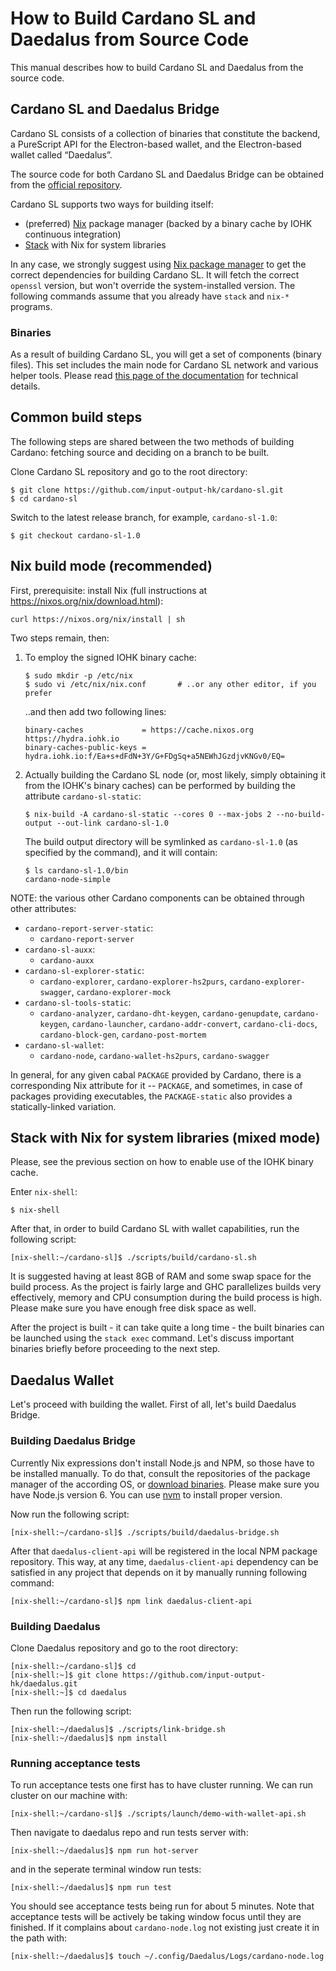 # How to Build Cardano SL and Daedalus from Source Code

This manual describes how to build Cardano SL and Daedalus from the source code.

## Cardano SL and Daedalus Bridge

Cardano SL consists of a collection of binaries that constitute
the backend, a PureScript API for the Electron-based wallet, and the
Electron-based wallet called “Daedalus”.

The source code for both Cardano SL and Daedalus Bridge can be obtained
from the [official repository](https://github.com/input-output-hk/cardano-sl).

Cardano SL supports two ways for building itself:

-   (preferred) [Nix](https://nixos.org/nix/) package manager (backed by a binary cache by IOHK continuous integration)
-   [Stack](https://haskellstack.org) with Nix for system libraries

In any case, we strongly suggest using [Nix package manager](https://nixos.org/nix/download.html) to get the correct dependencies for building Cardano SL. It will fetch the correct `openssl` version, but won't override the system-installed version. The following commands assume that you already have `stack` and `nix-*` programs.

### Binaries

As a result of building Cardano SL, you will get a set of components (binary files). This set includes the main node for Cardano SL network and various helper tools. Please read [this page of the documentation](https://cardanodocs.com/technical/cli-options/) for technical details.

## Common build steps

The following steps are shared between the two methods of building Cardano: fetching source and deciding on a branch to be built.

Clone Cardano SL repository and go to the root directory:

    $ git clone https://github.com/input-output-hk/cardano-sl.git
    $ cd cardano-sl

Switch to the latest release branch, for example, `cardano-sl-1.0`:

    $ git checkout cardano-sl-1.0

## Nix build mode (recommended)

First, prerequisite: install Nix (full instructions at https://nixos.org/nix/download.html):

    curl https://nixos.org/nix/install | sh

Two steps remain, then:

1.  To employ the signed IOHK binary cache:

        $ sudo mkdir -p /etc/nix
        $ sudo vi /etc/nix/nix.conf       # ..or any other editor, if you prefer

    ..and then add two following lines:

        binary-caches             = https://cache.nixos.org https://hydra.iohk.io
        binary-caches-public-keys = hydra.iohk.io:f/Ea+s+dFdN+3Y/G+FDgSq+a5NEWhJGzdjvKNGv0/EQ=

2.  Actually building the Cardano SL node (or, most likely, simply obtaining it
    from the IOHK's binary caches) can be performed by building the attribute `cardano-sl-static`:

        $ nix-build -A cardano-sl-static --cores 0 --max-jobs 2 --no-build-output --out-link cardano-sl-1.0

    The build output directory will be symlinked as `cardano-sl-1.0` (as specified by the command), and it will contain:

        $ ls cardano-sl-1.0/bin
        cardano-node-simple

NOTE: the various other Cardano components can be obtained through other attributes:

-  `cardano-report-server-static`:
   - `cardano-report-server`
-  `cardano-sl-auxx`:
   - `cardano-auxx`
-  `cardano-sl-explorer-static`:
   - `cardano-explorer`, `cardano-explorer-hs2purs`, `cardano-explorer-swagger`, `cardano-explorer-mock`
-  `cardano-sl-tools-static`:
   - `cardano-analyzer`, `cardano-dht-keygen`, `cardano-genupdate`, `cardano-keygen`, `cardano-launcher`, `cardano-addr-convert`, `cardano-cli-docs`, `cardano-block-gen`, `cardano-post-mortem`
-  `cardano-sl-wallet`:
   - `cardano-node`, `cardano-wallet-hs2purs`, `cardano-swagger`

In general, for any given cabal `PACKAGE` provided by Cardano, there is a
corresponding Nix attribute for it -- `PACKAGE`, and sometimes, in case of
packages providing executables, the `PACKAGE-static` also provides a
statically-linked variation.

## Stack with Nix for system libraries (mixed mode)

Please, see the previous section on how to enable use of the IOHK binary cache.

Enter `nix-shell`:

    $ nix-shell

After that, in order to build Cardano SL with wallet capabilities, run the following script:

    [nix-shell:~/cardano-sl]$ ./scripts/build/cardano-sl.sh

It is suggested having at least 8GB of RAM and some swap space for the build process. As the project is fairly large and GHC parallelizes builds very effectively, memory and CPU consumption during the build process is high. Please make sure you have enough free disk space as well.

After the project is built - it can take quite a long time -  the built binaries can be launched using the `stack exec` command. Let's discuss important binaries briefly before proceeding to the next step.

## Daedalus Wallet

Let's proceed with building the wallet. First of all, let's build Daedalus Bridge.

### Building Daedalus Bridge

Currently Nix expressions don't install Node.js and NPM, so those have to be installed manually.
To do that, consult the repositories of the package manager of the according OS, or [download binaries](https://nodejs.org/en/download/). Please make sure you have Node.js version 6. You can use [nvm](https://github.com/creationix/nvm#installation)
to install proper version.

Now run the following script:

    [nix-shell:~/cardano-sl]$ ./scripts/build/daedalus-bridge.sh

After that `daedalus-client-api` will be registered in the local NPM package repository. This way, at any time, `daedalus-client-api` dependency can be satisfied in any project that depends on it by manually running following command:

    [nix-shell:~/cardano-sl]$ npm link daedalus-client-api

### Building Daedalus

Clone Daedalus repository and go to the root directory:

    [nix-shell:~/cardano-sl]$ cd
    [nix-shell:~]$ git clone https://github.com/input-output-hk/daedalus.git
    [nix-shell:~]$ cd daedalus

Then run the following script:

    [nix-shell:~/daedalus]$ ./scripts/link-bridge.sh
    [nix-shell:~/daedalus]$ npm install

### Running acceptance tests

To run acceptance tests one first has to have cluster running. We can run cluster on our machine with:

    [nix-shell:~/cardano-sl]$ ./scripts/launch/demo-with-wallet-api.sh

Then navigate to daedalus repo and run tests server with:

    [nix-shell:~/daedalus]$ npm run hot-server

and in the seperate terminal window run tests:

    [nix-shell:~/daedalus]$ npm run test

You should see acceptance tests being run for about 5 minutes. Note that acceptance tests will be actively be taking window focus until they are finished. If it complains about `cardano-node.log` not existing just create it in the path with:

    [nix-shell:~/daedalus]$ touch ~/.config/Daedalus/Logs/cardano-node.log
